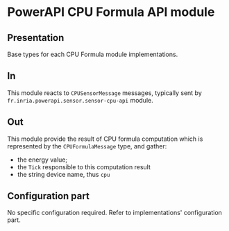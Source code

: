 # PowerAPI CPU Formula API module

## Presentation

Base types for each CPU Formula module implementations.

## In

This module reacts to `CPUSensorMessage` messages, typically sent by `fr.inria.powerapi.sensor.sensor-cpu-api` module.

## Out

This module provide the result of CPU formula computation which is represented by the `CPUFormulaMessage` type, and gather:
* the energy value;
* the `Tick` responsible to this computation result
* the string device name, thus `cpu`

## Configuration part

No specific configuration required. Refer to implementations' configuration part.
